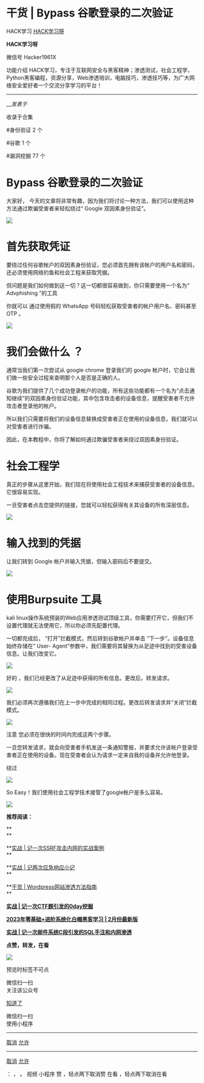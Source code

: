 #  干货 | Bypass 谷歌登录的二次验证

HACK学习  [ HACK学习呀 ](javascript:void\(0\);)

**HACK学习呀** ![]()

微信号 Hacker1961X

功能介绍
HACK学习，专注于互联网安全与黑客精神；渗透测试，社会工程学，Python黑客编程，资源分享，Web渗透培训，电脑技巧，渗透技巧等，为广大网络安全爱好者一个交流分享学习的平台！

____

___发表于_

收录于合集

#身份验证 2 个

#谷歌 1 个

#漏洞挖掘 77 个

# Bypass 谷歌登录的二次验证

大家好， 今天的文章将非常有趣，因为我们将讨论一种方法，我们可以使用这种方法通过欺骗受害者来轻松绕过“ Google 双因素身份验证”。

![](http://hk-proxy.gitwarp.com/https://raw.githubusercontent.com/tuchuang9/tc1/refs/heads/main/public/20230301093742.png)

# 首先获取凭证

要绕过任何谷歌帐户的双因素身份验证，您必须首先拥有该帐户的用户名和密码，还必须使用网络钓鱼和社会工程来获取凭据。

但问题是我们如何做到这一切？这一切都很容易做到，你只需要使用一个名为“ Advphishing ”的工具

你就可以 通过使用假的 WhatsApp 号码轻松获取受害者的帐户用户名、密码甚至 OTP 。

![](http://hk-proxy.gitwarp.com/https://raw.githubusercontent.com/tuchuang9/tc1/refs/heads/main/public/20230301093806.png)

# 我们会做什么 ？

通常当我们第一次尝试从 google chrome 登录我们的 google 帐户时，它会让我们做一些安全过程来查明那个人是否是正确的人。

谷歌为我们提供了几个成功登录帐户的功能，所有这些功能都有一个名为“点击通知继续”的双因素身份验证功能，其中包含攻击者的设备信息，提醒受害者不允许攻击者登录他的帐户。

所以我们只需要将我们的设备信息替换成受害者正在使用的设备信息，我们就可以对受害者进行诈骗。

因此，在本教程中，你将了解如何通过欺骗受害者来绕过双因素身份验证。

# 社会工程学

真正的步骤从这里开始，我们现在将使用社会工程技术来捕获受害者的设备信息。它很容易实现。

一旦受害者点击您提供的链接，您就可以轻松获得有关其设备的所有深层信息。

![](http://hk-proxy.gitwarp.com/https://raw.githubusercontent.com/tuchuang9/tc1/refs/heads/main/public/20230301093810.png)

# 输入找到的凭据

让我们转到 Google 帐户并输入凭据，但输入密码后不要提交。

![](http://hk-proxy.gitwarp.com/https://raw.githubusercontent.com/tuchuang9/tc1/refs/heads/main/public/20230301093811.png)

# 使用Burpsuite 工具

kali linux操作系统预装的Web应用渗透测试顶级工具，你需要打开它，但我们不设置代理就无法使用它，所以你必须先配置代理。

一切都完成后， “打开”拦截模式，然后转到谷歌帐户并单击 “下一步”。设备信息始终存储在“ User-
Agent”参数中，我们需要将其替换为从足迹中找到的受害设备信息。让我们改变它。

![](http://hk-proxy.gitwarp.com/https://raw.githubusercontent.com/tuchuang9/tc1/refs/heads/main/public/20230301093812.png)

好的 ，我们已经更改了从足迹中获得的所有信息。更改后，转发请求。

![](http://hk-proxy.gitwarp.com/https://raw.githubusercontent.com/tuchuang9/tc1/refs/heads/main/public/20230301093814.png)

我们必须再次遵循我们在上一步中完成的相同过程。更改后转发请求并“关闭”拦截模式。

![](http://hk-proxy.gitwarp.com/https://raw.githubusercontent.com/tuchuang9/tc1/refs/heads/main/public/20230301093816.png)

注意 您必须在很快的时间内完成这两个步骤。

一旦您转发请求，就会向受害者手机发送一条通知警报，并要求允许该帐户登录受害者正在使用的设备。现在受害者会认为请求一定来自我的设备并允许他登录。

绕过

![](http://hk-proxy.gitwarp.com/https://raw.githubusercontent.com/tuchuang9/tc1/refs/heads/main/public/20230301093818.png)

So Easy！我们使用社会工程学技术接管了google帐户是多么容易。

![](http://hk-proxy.gitwarp.com/https://raw.githubusercontent.com/tuchuang9/tc1/refs/heads/main/public/20230301093820.png)

  

 **推荐阅读：**

 **  
**

 **[实战 |
记一次SSRF攻击内网的实战案例](http://mp.weixin.qq.com/s?__biz=MzI5MDU1NDk2MA==&mid=2247504980&idx=1&sn=d8ee8cc63ce8bb937891c0942c59d2e0&chksm=ec1c816bdb6b087d4b4315f81c87c6a8b8a7a9cfe60f42f79bbb9a14877016b6b607f95d962e&scene=21#wechat_redirect)  
**

  

 **[实战 |
记两次应急响应小记](http://mp.weixin.qq.com/s?__biz=MzI5MDU1NDk2MA==&mid=2247508721&idx=1&sn=6bd3d0e1354da8b22cb12cd42587c3d8&chksm=ec1cf7cedb6b7ed8a701c0f460539e5039ea6e35e22c87cd34a6b738651c5d6a9040048faa66&scene=21#wechat_redirect)  
**

  

 **[干货 |
Wordpress网站渗透方法指南](http://mp.weixin.qq.com/s?__biz=MzI5MDU1NDk2MA==&mid=2247508079&idx=1&sn=668535e1e2e29683403cf6dea91d2ad6&chksm=ec1cf550db6b7c46859ff1ab8129eaf46f82a9c9e427be6a3a94ffd9827a0873bf5afc8d209f&scene=21#wechat_redirect)  
**

  

[ **实战 |
记一次CTF题引发的0day挖掘**](http://mp.weixin.qq.com/s?__biz=MzI5MDU1NDk2MA==&mid=2247509402&idx=1&sn=af99609cb6685118b96616a8011ac252&chksm=ec1cf0a5db6b79b38ea240c755ccf10b94f3b0c19326297c569ab69abba57e7e8f8093063e66&scene=21#wechat_redirect)  

  

[ **2023年零基础+进阶系统化白帽黑客学习 |
2月份最新版**](http://mp.weixin.qq.com/s?__biz=MzI5MDU1NDk2MA==&mid=2247511350&idx=1&sn=4164f4acdcc6216919ebe85b91cccd88&chksm=ec1cf809db6b711f9cc83d2c20f81e815b4bef5150d03c8afc688ca5083290e3507f34f621b5&scene=21#wechat_redirect)  

  

[ **实战 |
记一次邮件系统C段引发的SQL手注和内网渗透**](http://mp.weixin.qq.com/s?__biz=MzI5MDU1NDk2MA==&mid=2247509307&idx=1&sn=3b09b33609b5fb4476dae0e84e489d4a&chksm=ec1cf004db6b79127cc7b5fb1a3606054440feb48208a60a759f29ffff0f0659f19826b9ad48&scene=21#wechat_redirect)  

  

 **点赞，转发，在看**

  

![](http://hk-proxy.gitwarp.com/https://raw.githubusercontent.com/tuchuang9/tc1/refs/heads/main/public/20230301093822.png)

预览时标签不可点

微信扫一扫  
关注该公众号

[知道了](javascript:;)

微信扫一扫  
使用小程序

****

[取消](javascript:void\(0\);) [允许](javascript:void\(0\);)

****

[取消](javascript:void\(0\);) [允许](javascript:void\(0\);)

： ， 。   视频 小程序 赞 ，轻点两下取消赞 在看 ，轻点两下取消在看

